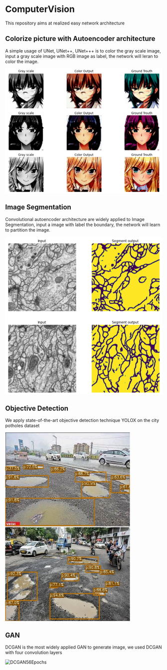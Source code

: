 # ComputerVision
This repository  aims at realized easy network architecture

## Colorize picture with Autoencoder architecture

A simple usage of UNet, UNet++, UNet+++ is to color the gray scale image, input a gray scale image with RGB image as label, the network will leran to color the image.

![UNet with normalize](https://github.com/DongDong-Zoez/ComputerVision/blob/main/Image%20Segmentation/UNet/colorNet_n.png)

## Image Segmentation

Convolutional autoencoder architecture are widely applied to Image Segmentation, input a image with label the boundary, the network will learn to partition the image.

![UNet++ segmentation](https://github.com/DongDong-Zoez/ComputerVision/blob/main/Image%20Segmentation/UNet%2B%2B/segment.png)

## Objective Detection

We apply state-of-the-art objective detection technique YOLOX on the city potholes dataset

<img src="https://github.com/DongDong-Zoez/ComputerVision/blob/79875733078b656bfa8f3901e2f47fb31af4e853/Objective%20Detection/YOLOX_potholes.jpg" width="400" height="300" alt="图片描述文字"/><img src="https://github.com/DongDong-Zoez/ComputerVision/blob/a026060b111a853e00753f8b9fac9649b88dba27/Objective%20Detection/YOLOX_potholes1.jpg" width="400" height="300" alt="图片描述文字"/>

## GAN

DCGAN is the most widely applied GAN to generate image, we used DCGAN with four convolution layers

![DCGAN56Epochs](https://github.com/DongDong-Zoez/ComputerVision/blob/cdfc4921e43b9e3ba2787882512cc59c05b57972/GAN/DCGAN/video.gif)
